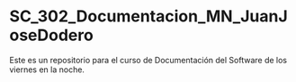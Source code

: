 # SC_302_Documentacion_MN_JuanJoseDodero
Este es un repositorio para el curso de Documentación del Software de los viernes en la noche.
